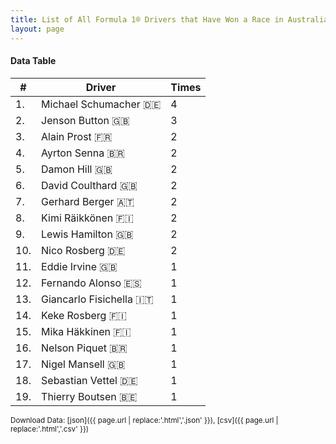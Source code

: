 ```yaml
---
title: List of All Formula 1® Drivers that Have Won a Race in Australia by Number of Times
layout: page
---
```


<canvas id="chart" width="400" height="180"></canvas>
<script>
var data = {
    "datasets": [
        {
            "backgroundColor": "#f3a935",
            "borderColor": "#f68639",
            "borderWidth": 1,
            "data": [
                4.0,
                3.0,
                2.0,
                2.0,
                2.0,
                2.0,
                2.0,
                2.0,
                2.0,
                2.0,
                1.0,
                1.0,
                1.0,
                1.0,
                1.0,
                1.0,
                1.0,
                1.0,
                1.0
            ],
            "label": "Times"
        }
    ],
    "labels": [
        "Michael Schumacher",
        "Jenson Button",
        "Alain Prost",
        "Ayrton Senna",
        "Damon Hill",
        "David Coulthard",
        "Gerhard Berger",
        "Kimi Räikkönen",
        "Lewis Hamilton",
        "Nico Rosberg",
        "Eddie Irvine",
        "Fernando Alonso",
        "Giancarlo Fisichella",
        "Keke Rosberg",
        "Mika Häkkinen",
        "Nelson Piquet",
        "Nigel Mansell",
        "Sebastian Vettel",
        "Thierry Boutsen"
    ]
};
var options = {
  legend: {
    display: false
  },
  scales: {
    xAxes: [{
      ticks: {
        beginAtZero: true,
        maxRotation: 180,
        display: window.innerWidth > 800
      }
    }],
    yAxes: [{
      ticks: {
        beginAtZero: true
      }
    }]
  },
  onResize: function(chart, size) {
    chart.options.scales.xAxes[0].ticks.display = size.width > 800;
  }
};
new Chart("chart", {
    data: data,
    type: 'bar',
    options: options
});
</script>



#### Data Table

| # | Driver | Times |
|--|--|--|
| 1. | Michael Schumacher 🇩🇪 | 4 |
| 2. | Jenson Button 🇬🇧 | 3 |
| 3. | Alain Prost 🇫🇷 | 2 |
| 4. | Ayrton Senna 🇧🇷 | 2 |
| 5. | Damon Hill 🇬🇧 | 2 |
| 6. | David Coulthard 🇬🇧 | 2 |
| 7. | Gerhard Berger 🇦🇹 | 2 |
| 8. | Kimi Räikkönen 🇫🇮 | 2 |
| 9. | Lewis Hamilton 🇬🇧 | 2 |
| 10. | Nico Rosberg 🇩🇪 | 2 |
| 11. | Eddie Irvine 🇬🇧 | 1 |
| 12. | Fernando Alonso 🇪🇸 | 1 |
| 13. | Giancarlo Fisichella 🇮🇹 | 1 |
| 14. | Keke Rosberg 🇫🇮 | 1 |
| 15. | Mika Häkkinen 🇫🇮 | 1 |
| 16. | Nelson Piquet 🇧🇷 | 1 |
| 17. | Nigel Mansell 🇬🇧 | 1 |
| 18. | Sebastian Vettel 🇩🇪 | 1 |
| 19. | Thierry Boutsen 🇧🇪 | 1 |

<small>Download Data: [json]({{ page.url | replace:'.html','.json' }}), [csv]({{ page.url | replace:'.html','.csv' }})</small>
